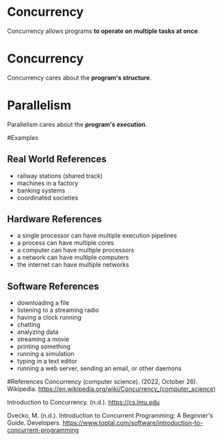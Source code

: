 # Concurrency
Concurrency allows programs **to operate on multiple tasks at once**.


# Concurrency
Concurrency cares about the **program's structure**.

# Parallelism
Parallelism cares about the **program's execution**.

#Examples

## Real World References
- railway stations (shared track)
- machines in a factory
- banking systems
- coordinated societies
## Hardware References
- a single processor can have multiple execution pipelines
- a process can have multiple cores
- a computer can have multiple processors
- a network can have multiple computers
- the internet can have multiple networks

## Software References
- downloading a file
- listening to a streaming radio
- having a clock running
- chatting
- analyzing data
- streaming a movie
- printing something
- running a simulation
- typing in a text editor
- running a web server, sending an email, or other daemons


#References
Concurrency (computer science). (2022, October 26). Wikipedia. https://en.wikipedia.org/wiki/Concurrency_(computer_science)

Introduction to Concurrency. (n.d.). https://cs.lmu.edu

Dvecko, M. (n.d.). Introduction to Concurrent Programming: A Beginner's Guide. Developers. https://www.toptal.com/software/introduction-to-concurrent-programming
